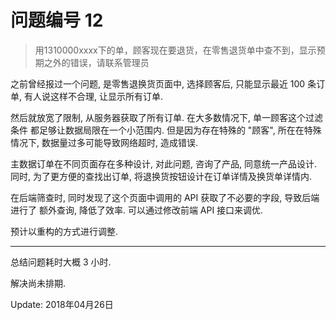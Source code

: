 # 问题编号 12

> 用1310000xxxx下的单，顾客现在要退货，在零售退货单中查不到，显示预期之外的错误，请联系管理员

之前曾经报过一个问题, 是零售退换货页面中, 选择顾客后, 只能显示最近 100 条订单,
有人说这样不合理, 让显示所有订单.

然后就放宽了限制, 从服务器获取了所有订单. 在大多数情况下, 单一顾客这个过滤条件
都足够让数据局限在一个小范围内. 但是因为存在特殊的 "顾客", 所在在特殊情况下,
数据量过多可能导致网络超时, 造成错误.

主数据订单在不同页面存在多种设计, 对此问题, 咨询了产品, 同意统一产品设计. 同时,
为了更方便的查找出订单, 将退换货按钮设计在订单详情及换货单详情内.

在后端筛查时, 同时发现了这个页面中调用的 API 获取了不必要的字段, 导致后端进行了
额外查询, 降低了效率. 可以通过修改前端 API 接口来调优.

预计以重构的方式进行调整.

---

总结问题耗时大概 3 小时.

解决尚未排期.

Update: 2018年04月26日

